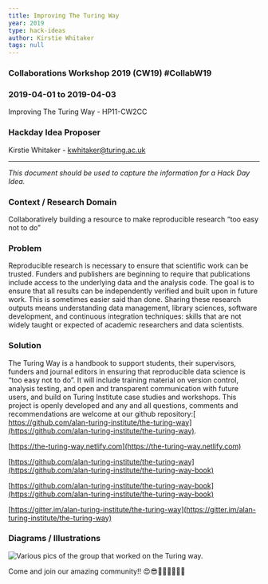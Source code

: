 ```yaml
---
title: Improving The Turing Way
year: 2019
type: hack-ideas
author: Kirstie Whitaker
tags: null
---
```

### Collaborations Workshop 2019 (CW19) #CollabW19 

### 2019-04-01 to 2019-04-03

Improving The Turing Way - HP11-CW2CC


### **Hackday Idea Proposer**

Kirstie Whitaker - kwhitaker@turing.ac.uk



---


_This document should be used to capture the information for a Hack Day Idea._


### **Context / Research Domain**

Collaboratively building a resource to make reproducible research “too easy not to do”


### **Problem**

Reproducible research is necessary to ensure that scientific work can be trusted. Funders and publishers are beginning to require that publications include access to the underlying data and the analysis code. The goal is to ensure that all results can be independently verified and built upon in future work. This is sometimes easier said than done. Sharing these research outputs means understanding data management, library sciences, software development, and continuous integration techniques: skills that are not widely taught or expected of academic researchers and data scientists.


### **Solution**

The Turing Way is a handbook to support students, their supervisors, funders and journal editors in ensuring that reproducible data science is “too easy not to do”. It will include training material on version control, analysis testing, and open and transparent communication with future users, and build on Turing Institute case studies and workshops. This project is openly developed and any and all questions, comments and recommendations are welcome at our github repository:[ https://github.com/alan-turing-institute/the-turing-way](https://github.com/alan-turing-institute/the-turing-way).

[https://the-turing-way.netlify.com](https://the-turing-way.netlify.com)

[https://github.com/alan-turing-institute/the-turing-way](https://github.com/alan-turing-institute/the-turing-way-book)

[https://github.com/alan-turing-institute/the-turing-way-book](https://github.com/alan-turing-institute/the-turing-way-book)

[https://gitter.im/alan-turing-institute/the-turing-way](https://gitter.im/alan-turing-institute/the-turing-way)


### **Diagrams / Illustrations**


![Various pics of the group that worked on the Turing way.](../images/cw19-turing-group.jpg)


Come and join our amazing community!! 😍😎🙌👾🌟✨🌈💐

